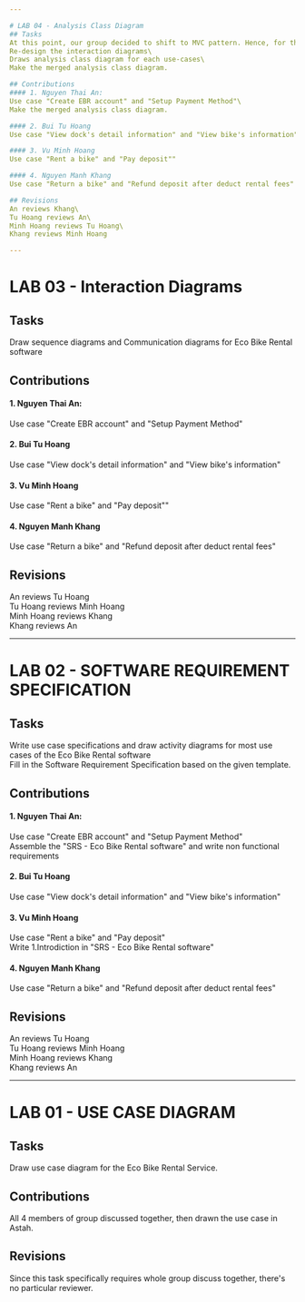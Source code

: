 ```yaml
---

# LAB 04 - Analysis Class Diagram
## Tasks
At this point, our group decided to shift to MVC pattern. Hence, for this week, we've done:\
Re-design the interaction diagrams\
Draws analysis class diagram for each use-cases\
Make the merged analysis class diagram.

## Contributions
#### 1. Nguyen Thai An:
Use case "Create EBR account" and "Setup Payment Method"\
Make the merged analysis class diagram.

#### 2. Bui Tu Hoang
Use case "View dock's detail information" and "View bike's information"

#### 3. Vu Minh Hoang
Use case "Rent a bike" and "Pay deposit""

#### 4. Nguyen Manh Khang
Use case "Return a bike" and "Refund deposit after deduct rental fees"

## Revisions
An reviews Khang\
Tu Hoang reviews An\
Minh Hoang reviews Tu Hoang\
Khang reviews Minh Hoang

---
```


# LAB 03 - Interaction Diagrams
## Tasks
Draw sequence diagrams and Communication diagrams for Eco Bike Rental software

## Contributions
#### 1. Nguyen Thai An:
Use case "Create EBR account" and "Setup Payment Method"

#### 2. Bui Tu Hoang
Use case "View dock's detail information" and "View bike's information"

#### 3. Vu Minh Hoang
Use case "Rent a bike" and "Pay deposit""

#### 4. Nguyen Manh Khang
Use case "Return a bike" and "Refund deposit after deduct rental fees"

## Revisions
An reviews Tu Hoang\
Tu Hoang reviews Minh Hoang\
Minh Hoang reviews Khang\
Khang reviews An

---

# LAB 02 - SOFTWARE REQUIREMENT SPECIFICATION
## Tasks
Write use case specifications and draw activity diagrams for most use cases of the Eco Bike Rental software\
Fill in the Software Requirement Specification based on the given template.

## Contributions
#### 1. Nguyen Thai An:
Use case "Create EBR account" and "Setup Payment Method"\
Assemble the "SRS - Eco Bike Rental software" and write non functional requirements

#### 2. Bui Tu Hoang
Use case "View dock's detail information" and "View bike's information"

#### 3. Vu Minh Hoang
Use case "Rent a bike" and "Pay deposit"\
Write 1.Introdiction in "SRS - Eco Bike Rental software"

#### 4. Nguyen Manh Khang
Use case "Return a bike" and "Refund deposit after deduct rental fees"

## Revisions
An reviews Tu Hoang\
Tu Hoang reviews Minh Hoang\
Minh Hoang reviews Khang\
Khang reviews An

---

# LAB 01 - USE CASE DIAGRAM
## Tasks
Draw use case diagram for the Eco Bike Rental Service.

## Contributions
All 4 members of group discussed together, then drawn the use case in Astah.

## Revisions
Since this task specifically requires whole group discuss together, there's no particular reviewer.
